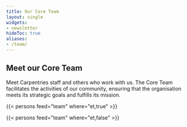 ```yaml
---
title: Our Core Team
layout: single
widgets:
- newsletter
hideToc: true
aliases:
- /team/
---
```



## Meet our Core Team

Meet Carpentries staff and others who work with us. The Core Team facilitates the activities of our community, ensuring that the organisation meets its strategic goals and fulfills its mission.

{{< persons feed="team" where="et,true" >}}

{{< persons feed="team" where="et,false" >}}